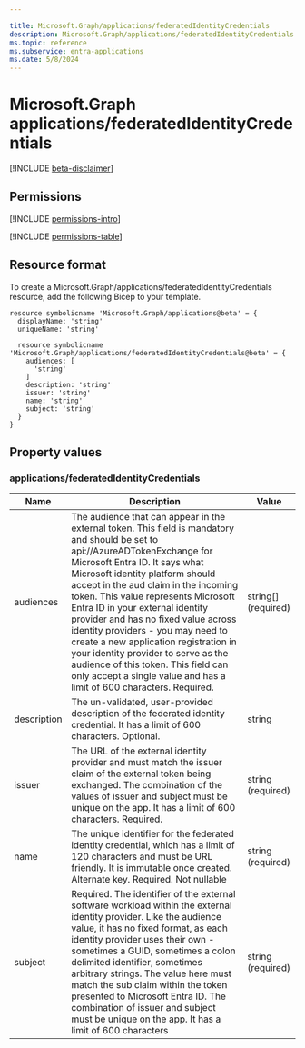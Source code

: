 ```yaml
---

title: Microsoft.Graph/applications/federatedIdentityCredentials
description: Microsoft.Graph/applications/federatedIdentityCredentials syntax and properties to use in Bicep templates for deploying the resource.
ms.topic: reference
ms.subservice: entra-applications
ms.date: 5/8/2024
---
```

# Microsoft.Graph applications/federatedIdentityCredentials

[!INCLUDE [beta-disclaimer](../../includes/beta-disclaimer.md)]

## Permissions

[!INCLUDE [permissions-intro](../../includes/permissions-intro.md)]

[!INCLUDE [permissions-table](~/../microsoft-graph/api-reference/beta/includes/permissions/application-post-federatedIdentityCredentials-permissions.md)]

## Resource format

To create a Microsoft.Graph/applications/federatedIdentityCredentials resource, add the following Bicep to your template.

```bicep
resource symbolicname 'Microsoft.Graph/applications@beta' = {
  displayName: 'string'
  uniqueName: 'string'

  resource symbolicname 'Microsoft.Graph/applications/federatedIdentityCredentials@beta' = {
    audiences: [
      'string'
    ]
    description: 'string'
    issuer: 'string'
    name: 'string'
    subject: 'string'
  }
}
```

## Property values

### applications/federatedIdentityCredentials

| Name | Description | Value |
| ---- | ----------- | ------------ |
| audiences | The audience that can appear in the external token. This field is mandatory and should be set to api://AzureADTokenExchange for Microsoft Entra ID. It says what Microsoft identity platform should accept in the aud claim in the incoming token. This value represents Microsoft Entra ID in your external identity provider and has no fixed value across identity providers - you may need to create a new application registration in your identity provider to serve as the audience of this token. This field can only accept a single value and has a limit of 600 characters. Required. | string[] (required) |
| description | The un-validated, user-provided description of the federated identity credential. It has a limit of 600 characters. Optional. | string |
| issuer | The URL of the external identity provider and must match the issuer claim of the external token being exchanged. The combination of the values of issuer and subject must be unique on the app. It has a limit of 600 characters. Required. | string (required) |
| name | The unique identifier for the federated identity credential, which has a limit of 120 characters and must be URL friendly. It is immutable once created. Alternate key. Required. Not nullable | string (required) |
| subject | Required. The identifier of the external software workload within the external identity provider. Like the audience value, it has no fixed format, as each identity provider uses their own - sometimes a GUID, sometimes a colon delimited identifier, sometimes arbitrary strings. The value here must match the sub claim within the token presented to Microsoft Entra ID. The combination of issuer and subject must be unique on the app. It has a limit of 600 characters | string (required) |
